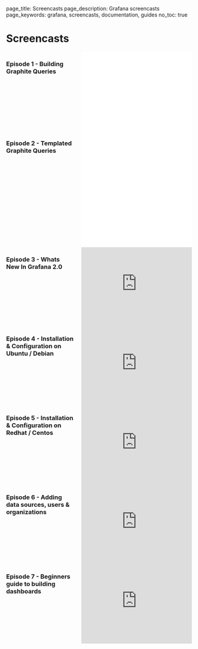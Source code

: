 page_title: Screencasts
page_description: Grafana screencasts
page_keywords: grafana, screencasts, documentation, guides
no_toc: true

# Screencasts

<div class="row">
  <div class="columns medium-6">
    <h3>Episode 1 - Building Graphite Queries</h3>
    <div class="video-container">
    <iframe height="215" src="//www.youtube.com/embed/mgcJPREl3CU?list=PLDGkOdUX1Ujo3wHw9-z5Vo12YLqXRjzg2" frameborder="0" allowfullscreen></iframe>
    </div>
  </div>
  <div class="columns medium-6">
    <h3>Episode 2 - Templated Graphite Queries</h3>
    <div class="video-container">
    <iframe height="315" src="//www.youtube.com/embed/FhNUrueWwOk?list=PLDGkOdUX1Ujo3wHw9-z5Vo12YLqXRjzg2" frameborder="0" allowfullscreen></iframe>
    </div>
  </div>
  </div>
</div>

<div class="row">
  <div class="columns medium-6">
    <h3>Episode 3 - Whats New In Grafana 2.0</h3>
    <div class="video-container">
    <iframe height="215" src="https://www.youtube.com/embed/FC13uhFRsVw?list=PLDGkOdUX1Ujo3wHw9-z5Vo12YLqXRjzg2" frameborder="0" allowfullscreen></iframe>
    </div>
  </div>
  <div class="columns medium-6">
    <h3>Episode 4 - Installation & Configuration on Ubuntu / Debian</h3>
    <div class="video-container">
    <iframe height="215" src="https://www.youtube.com/embed/JY22EBOR9hQ?list=PLDGkOdUX1Ujo3wHw9-z5Vo12YLqXRjzg2" frameborder="0" allowfullscreen></iframe>
    </div>
  </div>
  </div>
</div>

<div class="row">
  <div class="columns medium-6">
    <h3>Episode 5 - Installation & Configuration on Redhat / Centos</h3>
    <div class="video-container">
    <iframe height="215" src="https://www.youtube.com/embed/E-gMFv84FE8?list=PLDGkOdUX1Ujo3wHw9-z5Vo12YLqXRjzg2" frameborder="0" allowfullscreen></iframe>
    </div>
  </div>
  <div class="columns medium-6">
    <h3>Episode 6 - Adding data sources, users & organizations</h3>
    <div class="video-container">
    <iframe height="215" src="https://www.youtube.com/embed/9ZCMVNxUf6s?list=PLDGkOdUX1Ujo3wHw9-z5Vo12YLqXRjzg2" frameborder="0" allowfullscreen></iframe>
    </div>
  </div>
  </div>
</div>

<div class="row">
  <div class="columns medium-6">
    <h3>Episode 7 - Beginners guide to building dashboards</h3>
    <div class="video-container">
    <iframe height="215" src="https://www.youtube.com/embed/sKNZMtoSHN4?list=PLDGkOdUX1Ujo3wHw9-z5Vo12YLqXRjzg2" frameborder="0" allowfullscreen></iframe>
    </div>
  </div>
  <div class="columns medium-6">
  </div>
</div>
